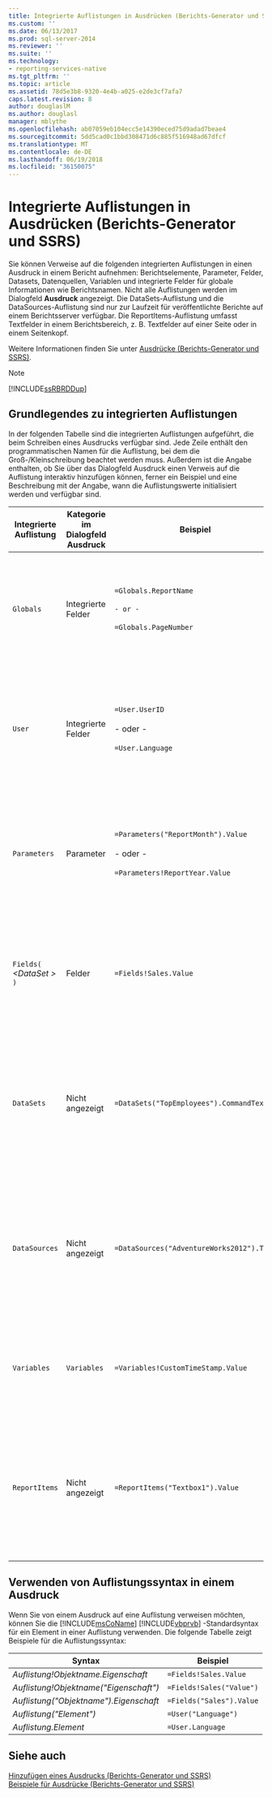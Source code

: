 ```yaml
---
title: Integrierte Auflistungen in Ausdrücken (Berichts-Generator und SSRS) | Microsoft-Dokumentation
ms.custom: ''
ms.date: 06/13/2017
ms.prod: sql-server-2014
ms.reviewer: ''
ms.suite: ''
ms.technology:
- reporting-services-native
ms.tgt_pltfrm: ''
ms.topic: article
ms.assetid: 78d5e3b8-9320-4e4b-a025-e2de3cf7afa7
caps.latest.revision: 8
author: douglaslM
ms.author: douglasl
manager: mblythe
ms.openlocfilehash: ab07059eb104ecc5e14390eced75d9adad7beae4
ms.sourcegitcommit: 5dd5cad0c1bbd308471d6c885f516948ad67dfcf
ms.translationtype: MT
ms.contentlocale: de-DE
ms.lasthandoff: 06/19/2018
ms.locfileid: "36150075"
---
```

# <a name="built-in-collections-in-expressions-report-builder-and-ssrs"></a>Integrierte Auflistungen in Ausdrücken (Berichts-Generator und SSRS)
  Sie können Verweise auf die folgenden integrierten Auflistungen in einen Ausdruck in einem Bericht aufnehmen: Berichtselemente, Parameter, Felder, Datasets, Datenquellen, Variablen und integrierte Felder für globale Informationen wie Berichtsnamen. Nicht alle Auflistungen werden im Dialogfeld **Ausdruck** angezeigt. Die DataSets-Auflistung und die DataSources-Auflistung sind nur zur Laufzeit für veröffentlichte Berichte auf einem Berichtsserver verfügbar. Die ReportItems-Auflistung umfasst Textfelder in einem Berichtsbereich, z. B. Textfelder auf einer Seite oder in einem Seitenkopf.  
  
 Weitere Informationen finden Sie unter [Ausdrücke &#40;Berichts-Generator und SSRS&#41;](expressions-report-builder-and-ssrs.md).  
  
> [!NOTE]  
>  [!INCLUDE[ssRBRDDup](../../includes/ssrbrddup-md.md)]  
  
##  <a name="Collections"></a> Grundlegendes zu integrierten Auflistungen  
 In der folgenden Tabelle sind die integrierten Auflistungen aufgeführt, die beim Schreiben eines Ausdrucks verfügbar sind. Jede Zeile enthält den programmatischen Namen für die Auflistung, bei dem die Groß-/Kleinschreibung beachtet werden muss. Außerdem ist die Angabe enthalten, ob Sie über das Dialogfeld Ausdruck einen Verweis auf die Auflistung interaktiv hinzufügen können, ferner ein Beispiel und eine Beschreibung mit der Angabe, wann die Auflistungswerte initialisiert werden und verfügbar sind.  
  
|Integrierte Auflistung|Kategorie im Dialogfeld Ausdruck|Beispiel|Description|  
|--------------------------|-------------------------------------------|-------------|-----------------|  
|`Globals`|Integrierte Felder|`=Globals.ReportName`<br /><br /> `- or -`<br /><br /> `=Globals.PageNumber`|Stellt globale Variablen dar, die für Berichte nützlich sind, wie z. B. der Berichtsname oder die Seitenzahl. Immer verfügbar.<br /><br /> Weitere Informationen finden Sie unter [Integrierte globale Werte und Benutzerverweise &#40;Berichts-Generator und SSRS&#41;](built-in-collections-built-in-globals-and-users-references-report-builder.md).|  
|`User`|Integrierte Felder|`=User.UserID`<br /><br /> - oder -<br /><br /> `=User.Language`|Stellt eine Auflistung der Daten über den Benutzer dar, der den Bericht ausführt, z. B. die Spracheinstellung oder die Benutzer-ID. Immer verfügbar.<br /><br /> Weitere Informationen finden Sie unter [Integrierte globale Werte und Benutzerverweise &#40;Berichts-Generator und SSRS&#41;](built-in-collections-built-in-globals-and-users-references-report-builder.md).|  
|`Parameters`|Parameter|`=Parameters("ReportMonth").Value`<br /><br /> - oder -<br /><br /> `=Parameters!ReportYear.Value`|Stellt die Auflistung der Berichtsparameter dar, von denen jeder einwertig oder mehrwertig sein kann. Erst nach Abschluss der Verarbeitungsinitialisierung verfügbar. Weitere Informationen finden Sie unter [Verweise auf Parametersammlungen &#40;Berichts-Generator und SSRS&#41;](built-in-collections-parameters-collection-references-report-builder.md).|  
|`Fields(` *\<DataSet >* `)`|Felder|`=Fields!Sales.Value`|Stellt die Auflistung der im Bericht verfügbaren Felder des Datasets dar. Verfügbar, nachdem Daten aus einer Datenquelle in ein Dataset abgerufen wurden. Weitere Informationen finden Sie unter [Verweise auf Datasetfeld-Auflistungen &#40;Berichts-Generator und SSRS&#41;](built-in-collections-dataset-fields-collection-references-report-builder.md).|  
|`DataSets`|Nicht angezeigt|`=DataSets("TopEmployees").CommandText`|Stellt die Auflistung der Datasets dar, auf die im Text einer Berichtsdefinition verwiesen wird. Enthält nicht die Datenquellen, die nur in Seitenköpfen oder Seitenfüßen verwendet werden. Nicht verfügbar in der Vorschau. Weitere Informationen finden Sie unter [Verweise auf DataSources- und DataSets-Sammlungen &#40;Berichts-Generator und SSRS&#41;](built-in-collections-datasources-and-datasets-references-report-builder.md).|  
|`DataSources`|Nicht angezeigt|`=DataSources("AdventureWorks2012").Type`|Stellt die Auflistung der Datenquellen dar, auf die im Textkörper eines Berichts verwiesen wird. Enthält nicht die Datenquellen, die nur in Seitenköpfen oder Seitenfüßen verwendet werden. Nicht verfügbar in der Vorschau. Weitere Informationen finden Sie unter [Verweise auf DataSources- und DataSets-Sammlungen &#40;Berichts-Generator und SSRS&#41;](built-in-collections-datasources-and-datasets-references-report-builder.md).|  
|`Variables`|`Variables`|`=Variables!CustomTimeStamp.Value`|Stellt die Auflistung von Berichtsvariablen und Gruppenvariablen dar. Weitere Informationen finden Sie unter [Verweise auf Berichts- und Gruppenvariablenauflistungen &#40;Berichts-Generator und SSRS&#41;](built-in-collections-report-and-group-variables-references-report-builder.md).|  
|`ReportItems`|Nicht angezeigt|`=ReportItems("Textbox1").Value`|Stellt die Auflistung von Textfeldern für ein Berichtselement dar. Diese Auflistung kann verwendet werden, um Elemente auf der Seite zusammenzufassen und sie in einen Seitenkopf oder einen Seitenfuß einzubeziehen. Weitere Informationen finden Sie unter [Verweise auf ReportItems-Auflistungen &#40;Berichts-Generator und SSRS&#41;](built-in-collections-reportitems-collection-references-report-builder.md).|  
  
##  <a name="Syntax"></a> Verwenden von Auflistungssyntax in einem Ausdruck  
 Wenn Sie von einem Ausdruck auf eine Auflistung verweisen möchten, können Sie die [!INCLUDE[msCoName](../../includes/msconame-md.md)] [!INCLUDE[vbprvb](../../includes/vbprvb-md.md)] -Standardsyntax für ein Element in einer Auflistung verwenden. Die folgende Tabelle zeigt Beispiele für die Auflistungssyntax:  
  
|Syntax|Beispiel|  
|------------|-------------|  
|*Auflistung!Objektname.Eigenschaft*|`=Fields!Sales.Value`|  
|*Auflistung!Objektname("Eigenschaft")*|`=Fields!Sales("Value")`|  
|*Auflistung("Objektname").Eigenschaft*|`=Fields("Sales").Value`|  
|*Auflistung("Element")*|`=User("Language")`|  
|*Auflistung.Element*|`=User.Language`|  
  
## <a name="see-also"></a>Siehe auch  
 [Hinzufügen eines Ausdrucks &#40;Berichts-Generator und SSRS&#41;](add-an-expression-report-builder-and-ssrs.md)   
 [Beispiele für Ausdrücke &#40;Berichts-Generator und SSRS&#41;](expression-examples-report-builder-and-ssrs.md)  
  
  